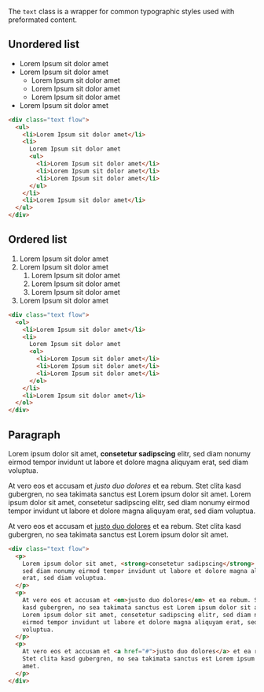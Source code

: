 The `text` class is a wrapper for common typographic styles used with preformated content.

## Unordered list
<script src="https://vite.test/lib/playground.js" type="module"></script>
<cleacss-playground src="https://vite.test/cleacss.css">
  <div class="text flow">
    <ul>
      <li>Lorem Ipsum sit dolor amet</li>
      <li>Lorem Ipsum sit dolor amet
        <ul>
          <li>Lorem Ipsum sit dolor amet</li>
          <li>Lorem Ipsum sit dolor amet</li>
          <li>Lorem Ipsum sit dolor amet</li>
        </ul>
      </li>
      <li>Lorem Ipsum sit dolor amet</li>
    </ul>
  </div>
</cleacss-playground>

```html
<div class="text flow">
  <ul>
    <li>Lorem Ipsum sit dolor amet</li>
    <li>
      Lorem Ipsum sit dolor amet
      <ul>
        <li>Lorem Ipsum sit dolor amet</li>
        <li>Lorem Ipsum sit dolor amet</li>
        <li>Lorem Ipsum sit dolor amet</li>
      </ul>
    </li>
    <li>Lorem Ipsum sit dolor amet</li>
  </ul>
</div>
```

## Ordered list

<cleacss-playground src="https://vite.test/cleacss.css">
  <div class="text flow">
    <ol>
      <li>Lorem Ipsum sit dolor amet</li>
      <li>Lorem Ipsum sit dolor amet
        <ol>
          <li>Lorem Ipsum sit dolor amet</li>
          <li>Lorem Ipsum sit dolor amet</li>
          <li>Lorem Ipsum sit dolor amet</li>
        </ol>
      </li>
      <li>Lorem Ipsum sit dolor amet</li>
    </ol>
  </div>
</cleacss-playground>

```html
<div class="text flow">
  <ol>
    <li>Lorem Ipsum sit dolor amet</li>
    <li>
      Lorem Ipsum sit dolor amet
      <ol>
        <li>Lorem Ipsum sit dolor amet</li>
        <li>Lorem Ipsum sit dolor amet</li>
        <li>Lorem Ipsum sit dolor amet</li>
      </ol>
    </li>
    <li>Lorem Ipsum sit dolor amet</li>
  </ol>
</div>
```

## Paragraph

<cleacss-playground src="https://vite.test/cleacss.css">
  <div class="text flow">
    <p>Lorem ipsum dolor sit amet, <strong>consetetur sadipscing</strong> elitr, sed diam nonumy eirmod tempor invidunt ut labore et dolore magna aliquyam erat, sed diam voluptua.</p>
    <p>At vero eos et accusam et <em>justo duo dolores</em> et ea rebum. Stet clita kasd gubergren, no sea takimata sanctus est Lorem ipsum dolor sit amet. Lorem ipsum dolor sit amet, consetetur sadipscing elitr, sed diam nonumy eirmod tempor invidunt ut labore et dolore magna aliquyam erat, sed diam voluptua.</p>
    <p>At vero eos et accusam et <a href="#">justo duo dolores</a> et ea rebum. Stet clita kasd gubergren, no sea takimata sanctus est Lorem ipsum dolor sit amet.</p>
  </div>
</cleacss-playground>

```html
<div class="text flow">
  <p>
    Lorem ipsum dolor sit amet, <strong>consetetur sadipscing</strong> elitr,
    sed diam nonumy eirmod tempor invidunt ut labore et dolore magna aliquyam
    erat, sed diam voluptua.
  </p>
  <p>
    At vero eos et accusam et <em>justo duo dolores</em> et ea rebum. Stet clita
    kasd gubergren, no sea takimata sanctus est Lorem ipsum dolor sit amet.
    Lorem ipsum dolor sit amet, consetetur sadipscing elitr, sed diam nonumy
    eirmod tempor invidunt ut labore et dolore magna aliquyam erat, sed diam
    voluptua.
  </p>
  <p>
    At vero eos et accusam et <a href="#">justo duo dolores</a> et ea rebum.
    Stet clita kasd gubergren, no sea takimata sanctus est Lorem ipsum dolor sit
    amet.
  </p>
</div>
```
